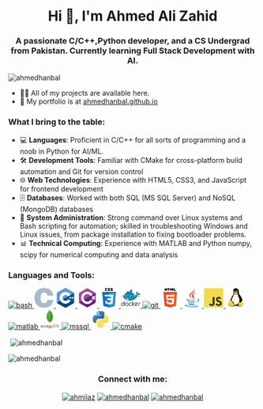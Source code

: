 <h1 align="center">Hi 👋, I'm Ahmed Ali Zahid</h1>
<h3 align="center">A passionate C/C++,Python developer, and a CS Undergrad from Pakistan. Currently learning Full Stack Development with AI.</h3>

<p align="left"> <img src="https://komarev.com/ghpvc/?username=ahmedhanbal&label=Profile%20views&color=0e75b6&style=flat" alt="ahmedhanbal" /> </p>

- 👨‍💻 All of my projects are available here.
- 📄 My portfolio is at [ahmedhanbal.github.io](https://ahmedhanbal.github.io)

### What I bring to the table:

- 💻 **Languages**: Proficient in C/C++ for all sorts of programming and a noob in Python for AI/ML.
- 🛠️ **Development Tools**: Familiar with CMake for cross-platform build automation and Git for version control
- 🌐 **Web Technologies**: Experience with HTML5, CSS3, and JavaScript for frontend development
- 🗄️ **Databases**: Worked with both SQL (MS SQL Server) and NoSQL (MongoDB) databases
- 🐧 **System Administration**: Strong command over Linux systems and Bash scripting for automation; skilled in troubleshooting Windows and Linux issues, from package installation to fixing bootloader problems.
- 📊 **Technical Computing**: Experience with MATLAB and Python numpy, scipy for numerical computing and data analysis

<h3 align="left">Languages and Tools:</h3>
<p align="left"> <a href="https://www.gnu.org/software/bash/" target="_blank" rel="noreferrer"> <img src="https://www.vectorlogo.zone/logos/gnu_bash/gnu_bash-icon.svg" alt="bash" width="40" height="40"/> </a> <a href="https://www.cprogramming.com/" target="_blank" rel="noreferrer"> <img src="https://raw.githubusercontent.com/devicons/devicon/master/icons/c/c-original.svg" alt="c" width="40" height="40"/> </a> <a href="https://www.w3schools.com/cpp/" target="_blank" rel="noreferrer"> <img src="https://raw.githubusercontent.com/devicons/devicon/master/icons/cplusplus/cplusplus-original.svg" alt="cplusplus" width="40" height="40"/> </a> <a href="https://www.w3schools.com/cs/" target="_blank" rel="noreferrer"> <img src="https://raw.githubusercontent.com/devicons/devicon/master/icons/csharp/csharp-original.svg" alt="csharp" width="40" height="40"/> </a> <a href="https://www.w3schools.com/css/" target="_blank" rel="noreferrer"> <img src="https://raw.githubusercontent.com/devicons/devicon/master/icons/css3/css3-original-wordmark.svg" alt="css3" width="40" height="40"/> </a> <a href="https://www.docker.com/" target="_blank" rel="noreferrer"> <img src="https://raw.githubusercontent.com/devicons/devicon/master/icons/docker/docker-original-wordmark.svg" alt="docker" width="40" height="40"/> </a> <a href="https://git-scm.com/" target="_blank" rel="noreferrer"> <img src="https://www.vectorlogo.zone/logos/git-scm/git-scm-icon.svg" alt="git" width="40" height="40"/> </a> <a href="https://www.w3.org/html/" target="_blank" rel="noreferrer"> <img src="https://raw.githubusercontent.com/devicons/devicon/master/icons/html5/html5-original-wordmark.svg" alt="html5" width="40" height="40"/> </a> <a href="https://www.java.com" target="_blank" rel="noreferrer"> <img src="https://raw.githubusercontent.com/devicons/devicon/master/icons/java/java-original.svg" alt="java" width="40" height="40"/> </a> <a href="https://developer.mozilla.org/en-US/docs/Web/JavaScript" target="_blank" rel="noreferrer"> <img src="https://raw.githubusercontent.com/devicons/devicon/master/icons/javascript/javascript-original.svg" alt="javascript" width="40" height="40"/> </a> <a href="https://www.linux.org/" target="_blank" rel="noreferrer"> <img src="https://raw.githubusercontent.com/devicons/devicon/master/icons/linux/linux-original.svg" alt="linux" width="40" height="40"/> </a> <a href="https://www.mathworks.com/" target="_blank" rel="noreferrer"> <img src="https://upload.wikimedia.org/wikipedia/commons/2/21/Matlab_Logo.png" alt="matlab" width="40" height="40"/> </a> <a href="https://www.mongodb.com/" target="_blank" rel="noreferrer"> <img src="https://raw.githubusercontent.com/devicons/devicon/master/icons/mongodb/mongodb-original-wordmark.svg" alt="mongodb" width="40" height="40"/> </a> <a href="https://www.microsoft.com/en-us/sql-server" target="_blank" rel="noreferrer"> <img src="https://www.svgrepo.com/show/303229/microsoft-sql-server-logo.svg" alt="mssql" width="40" height="40"/> </a> <a href="https://www.python.org" target="_blank" rel="noreferrer"> <img src="https://raw.githubusercontent.com/devicons/devicon/master/icons/python/python-original.svg" alt="python" width="40" height="40"/> </a> <a href="https://www.python.org" target="_blank" rel="noreferrer"> <img src="https://github.com/user-attachments/assets/110001cc-996b-4e74-b2d1-5383e56636a8" alt="cmake" width="40" height="40"/> </a> </p>

<p>&nbsp;<img align="center" src="https://github-readme-stats.vercel.app/api?username=ahmedhanbal&show_icons=true&locale=en" alt="ahmedhanbal" /></p>

<p><img align="center" src="https://github-readme-stats.vercel.app/api/top-langs?username=ahmedhanbal&show_icons=true&locale=en&layout=compact" alt="ahmedhanbal" /></p>

<h3 align="center">Connect with me:</h3>
<p align="center">
<a href="https://twitter.com/ahmiiaz" target="blank"><img align="center" src="https://raw.githubusercontent.com/rahuldkjain/github-profile-readme-generator/master/src/images/icons/Social/twitter.svg" alt="ahmiiaz" height="30" width="40" /></a>
<a href="https://linkedin.com/in/ahmedhanbal" target="blank"><img align="center" src="https://raw.githubusercontent.com/rahuldkjain/github-profile-readme-generator/master/src/images/icons/Social/linked-in-alt.svg" alt="ahmedhanbal" height="30" width="40" /></a>
<a href="mailto:ahmed.alizahid14@gmail.com target="blank"><img align="center" src="https://github.com/user-attachments/assets/3b019e4d-a9fc-44d1-828a-daa8d1a74547" alt="ahmedhanbal" height="30" width="40" /></a>
</p>
